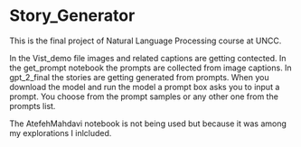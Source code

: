 # Story_Generator
This is the final project of Natural Language Processing course at UNCC. 

In the Vist_demo file images and related captions are getting contected. 
In the get_prompt notebook the prompts are collected from image captions.
In gpt_2_final the stories are getting generated from prompts. When you download the model and run the model a prompt box asks you to input a prompt. You choose from the prompt samples or any other one from the prompts list. 

The AtefehMahdavi notebook is not being used but because it was among my explorations I inlcluded.
